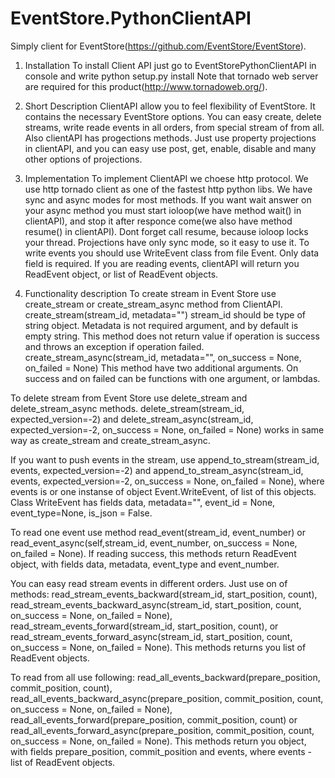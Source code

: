 EventStore.PythonClientAPI
==========================
Simply client for EventStore(https://github.com/EventStore/EventStore).

1. Installation 
To install Client API just go to EventStorePythonClientAPI in console and write python setup.py install
Note that tornado web server are required for this product(http://www.tornadoweb.org/).

2. Short Description 
ClientAPI allow you to feel flexibility of EventStore. It contains the necessary EventStore options. 
You can easy create, delete streams, write reade events in all orders, from special stream of from all.
Also clientAPI has progections methods. Just use property projections in clientAPI, and you can easy use
post, get, enable, disable and many other options of projections.

3. Implementation
To implement ClientAPI we choese http protocol. We use http tornado client as one of the fastest 
http python libs. We have sync and async modes for most methods. If you want wait answer on your async method
you must start ioloop(we have method wait() in clientAPI), and stop it after responce come(we also have 
method resume() in clientAPI). Dont forget call resume, because ioloop locks your thread. Projections have only
sync mode, so it easy to use it. To write events you should use WriteEvent class from file Event. 
Only data field is required. If you are reading events, clientAPI will return you ReadEvent object,
or list of ReadEvent objects.

4. Functionality description
To create stream in Event Store use create_stream or create_stream_async method from ClientAPI.
create_stream(stream_id, metadata="")
stream_id should be type of string object. Metadata is not required argument, and by default is empty string.
This method does not return value if operation is success and throws an exception if operation failed.
create_stream_async(stream_id, metadata="", on_success = None, on_failed = None)
This method have two additional arguments. On success and on failed can be functions with one argument, or lambdas.

  To delete stream from Event Store use delete_stream and delete_stream_async methods.
delete_stream(stream_id, expected_version=-2) and delete_stream_async(stream_id, expected_version=-2, on_success = None, on_failed = None)
works in same way as create_stream and create_stream_async.

  If you want to push events in the stream, use append_to_stream(stream_id, events, expected_version=-2) and
append_to_stream_async(stream_id, events, expected_version=-2, on_success = None, on_failed = None), where events 
is or one instanse of object Event.WriteEvent, of list of this objects. Class WriteEvent has fields data, metadata="", 
event_id = None, event_type=None, is_json = False.

  To read one event use method read_event(stream_id, event_number) or 
read_event_async(self,stream_id, event_number, on_success = None, on_failed = None).
If reading success, this methods return ReadEvent object, with fields data, metadata, event_type and event_number.

  You can easy read stream events in different orders. Just use on of methods:
read_stream_events_backward(stream_id, start_position, count), 
read_stream_events_backward_async(stream_id, start_position, count, on_success = None, on_failed = None),
read_stream_events_forward(stream_id, start_position, count), or 
read_stream_events_forward_async(stream_id, start_position, count, on_success = None, on_failed = None).
This methods returns you list of ReadEvent objects.

  To read from all use following:
read_all_events_backward(prepare_position, commit_position, count), 
read_all_events_backward_async(prepare_position, commit_position, count, on_success = None, on_failed = None),
read_all_events_forward(prepare_position, commit_position, count) or
read_all_events_forward_async(prepare_position, commit_position, count, on_success = None, on_failed = None).
This methods return you object, with fields prepare_position, commit_position and events, where events - list
of ReadEvent objects.
